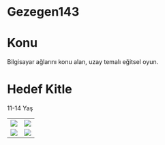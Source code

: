 # Gezegen143
# Konu
Bilgisayar ağlarını konu alan, uzay temalı eğitsel oyun.

# Hedef Kitle
11-14 Yaş

<table border="0">
  <tr>
    <td><img src="https://user-images.githubusercontent.com/29106169/60809256-eb826800-a192-11e9-9a23-12289fcce99b.jpg"></td>
    <td><img src="https://user-images.githubusercontent.com/29106169/60809285-ff2dce80-a192-11e9-8902-1b41d451d9fa.jpg"></td>
  </tr>
  <tr>
    <td><img src="https://user-images.githubusercontent.com/29106169/60809348-21275100-a193-11e9-8342-eab1013bc4c2.jpg"></td>
    <td><img src="https://user-images.githubusercontent.com/29106169/60809368-2e444000-a193-11e9-8c1d-2dbcc35e769e.jpg"></td>
  </tr>
  </table>












